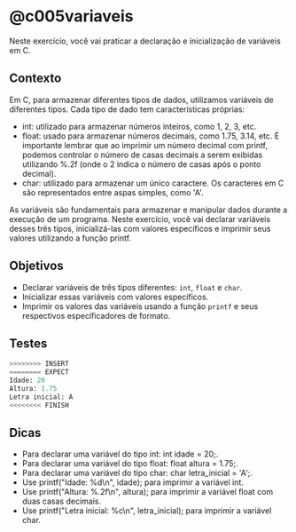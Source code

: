 # @c005variaveis

Neste exercício, você vai praticar a declaração e inicialização de variáveis em C.

## Contexto

Em C, para armazenar diferentes tipos de dados, utilizamos variáveis de diferentes tipos. Cada tipo de dado tem características próprias:

- int: utilizado para armazenar números inteiros, como 1, 2, 3, etc.
- float: usado para armazenar números decimais, como 1.75, 3.14, etc. É importante lembrar que ao imprimir um número decimal com printf, podemos controlar o número de casas decimais a serem exibidas utilizando %.2f (onde o 2 indica o número de casas após o ponto decimal).
- char: utilizado para armazenar um único caractere. Os caracteres em C são representados entre aspas simples, como 'A'.

As variáveis são fundamentais para armazenar e manipular dados durante a execução de um programa. Neste exercício, você vai declarar variáveis desses três tipos, inicializá-las com valores específicos e imprimir seus valores utilizando a função printf.

## Objetivos

- Declarar variáveis de três tipos diferentes: `int`, `float` e `char`.
- Inicializar essas variáveis com valores específicos.
- Imprimir os valores das variáveis usando a função `printf` e seus respectivos especificadores de formato.

## Testes

```py
>>>>>>>> INSERT
======== EXPECT
Idade: 20
Altura: 1.75
Letra inicial: A
<<<<<<<< FINISH
```

## Dicas

- Para declarar uma variável do tipo int: int idade = 20;.
- Para declarar uma variável do tipo float: float altura = 1.75;.
- Para declarar uma variável do tipo char: char letra_inicial = 'A';.
- Use printf("Idade: %d\n", idade); para imprimir a variável int.
- Use printf("Altura: %.2f\n", altura); para imprimir a variável float com duas casas decimais.
- Use printf("Letra inicial: %c\n", letra_inicial); para imprimir a variável char.

